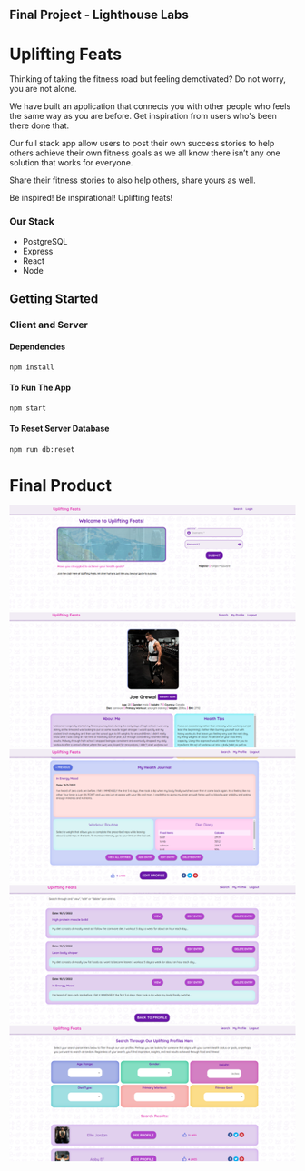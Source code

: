 ## Final Project - Lighthouse Labs

# Uplifting Feats

Thinking of taking the fitness road but feeling demotivated? Do not worry, you are not alone.

We have built an application that connects you with other people who feels the same way as you are before. Get inspiration from users who's been there done that.

Our full stack app allow users to post their own success stories to help others achieve their own fitness goals as we all know there isn’t any one solution that works for everyone.

Share their fitness stories to also help others, share yours as well.

Be inspired! Be inspirational! Uplifting feats!

### Our Stack

- PostgreSQL
- Express
- React
- Node

## Getting Started

### Client and Server

#### Dependencies

`npm install`

#### To Run The App

`npm start`

#### To Reset Server Database

`npm run db:reset`

# Final Product

![login](./server/planning/finalProducts/login.png)
![profile](./server/planning/finalProducts/profile.png)
![journal](./server/planning/finalProducts/journal.png)
![entries](./server/planning/finalProducts/entries.png)
![search](./server/planning/finalProducts/search.png)
